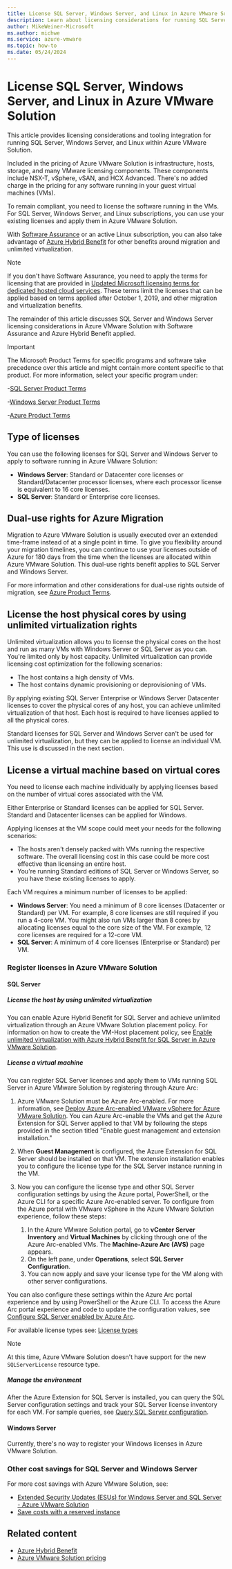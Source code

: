 ```yaml
---
title: License SQL Server, Windows Server, and Linux in Azure VMware Solution 
description: Learn about licensing considerations for running SQL Server, Windows Server, and Linux in VMs in Azure VMware Solution and how to utilize Azure Hybrid Benefits and register your SQL Server licenses.
author: MikeWeiner-Microsoft
ms.author: michwe
ms.service: azure-vmware
ms.topic: how-to  
ms.date: 05/24/2024
---
```


# License SQL Server, Windows Server, and Linux in Azure VMware Solution

This article provides licensing considerations and tooling integration for running SQL Server, Windows Server, and Linux within Azure VMware Solution.

Included in the pricing of Azure VMware Solution is infrastructure, hosts, storage, and many VMware licensing components. These components include NSX-T, vSphere, vSAN, and HCX Advanced. There's no added charge in the pricing for any software running in your guest virtual machines (VMs).

To remain compliant, you need to license the software running in the VMs. For SQL Server, Windows Server, and Linux subscriptions, you can use your existing licenses and apply them in Azure VMware Solution.

With [Software Assurance](https://www.microsoft.com/Licensing/licensing-programs/software-assurance-by-benefits) or an active Linux subscription, you can also take advantage of [Azure Hybrid Benefit](https://azure.microsoft.com/pricing/hybrid-benefit/) for other benefits around migration and unlimited virtualization.

> [!NOTE]
> If you don't have Software Assurance, you need to apply the terms for licensing that are provided in [Updated Microsoft licensing terms for dedicated hosted cloud services](https://www.microsoft.com/en-us/licensing/news/updated-licensing-rights-for-dedicated-cloud). These terms limit the licenses that can be applied based on terms applied after October 1, 2019, and other migration and virtualization benefits.

The remainder of this article discusses SQL Server and Windows Server licensing considerations in Azure VMware Solution with Software Assurance and Azure Hybrid Benefit applied.

> [!IMPORTANT] 
> The Microsoft Product Terms for specific programs and software take precedence over this article and might contain more content specific to that product. For more information, select your specific program under:
>
>-[SQL Server Product Terms](https://www.microsoft.com/licensing/terms/productoffering/SQLServer/EAEAS)
>
> -[Windows Server Product Terms](https://www.microsoft.com/licensing/terms/productoffering/WindowsServerStandardDatacenterEssentials/EAEAS)  
>
>-[Azure Product Terms](https://www.microsoft.com/licensing/terms/productoffering/MicrosoftAzure/EAEAS) 

## Type of licenses 
You can use the following licenses for SQL Server and Windows Server to apply to software running in Azure VMware Solution:

- **Windows Server**: Standard or Datacenter core licenses or Standard/Datacenter processor licenses, where each processor license is equivalent to 16 core licenses.
- **SQL Server**: Standard or Enterprise core licenses.

## Dual-use rights for Azure Migration
Migration to Azure VMware Solution is usually executed over an extended time-frame instead of at a single point in time. To give you flexibility around your migration timelines, you can continue to use your licenses outside of Azure for 180 days from the time when the licenses are allocated within Azure VMware Solution. This dual-use rights benefit applies to SQL Server and Windows Server.

For more information and other considerations for dual-use rights outside of migration, see [Azure Product Terms](https://www.microsoft.com/licensing/terms/productoffering/MicrosoftAzure/EAEAS).

## License the host physical cores by using unlimited virtualization rights
Unlimited virtualization allows you to license the physical cores on the host and run as many VMs with Windows Server or SQL Server as you can. You're limited only by host capacity. Unlimited virtualization can provide licensing cost optimization for the following scenarios:

- The host contains a high density of VMs.
- The host contains dynamic provisioning or deprovisioning of VMs.

By applying existing SQL Server Enterprise or Windows Server Datacenter licenses to cover the physical cores of any host, you can achieve unlimited virtualization of that host. Each host is required to have licenses applied to all the physical cores.

Standard licenses for SQL Server and Windows Server can't be used for unlimited virtualization, but they can be applied to license an individual VM. This use is discussed in the next section.

## License a virtual machine based on virtual cores
You need to license each machine individually by applying licenses based on the number of virtual cores associated with the VM.

Either Enterprise or Standard licenses can be applied for SQL Server. Standard and Datacenter licenses can be applied for Windows.

Applying licenses at the VM scope could meet your needs for the following scenarios:

- The hosts aren't densely packed with VMs running the respective software. The overall licensing cost in this case could be more cost effective than licensing an entire host.
- You're running Standard editions of SQL Server or Windows Server, so you have these existing licenses to apply.

Each VM requires a minimum number of licenses to be applied:

- **Windows Server**: You need a minimum of 8 core licenses (Datacenter or Standard) per VM. For example, 8 core licenses are still required if you run a 4-core VM. You might also run VMs larger than 8 cores by allocating licenses equal to the core size of the VM. For example, 12 core licenses are required for a 12-core VM. 
- **SQL Server**: A minimum of 4 core licenses (Enterprise or Standard) per VM.

### Register licenses in Azure VMware Solution
#### SQL Server
##### License the host by using unlimited virtualization
You can enable Azure Hybrid Benefit for SQL Server and achieve unlimited virtualization through an Azure VMware Solution placement policy. For information on how to create the VM-Host placement policy, see [Enable unlimited virtualization with Azure Hybrid Benefit for SQL Server in Azure VMware Solution](https://learn.microsoft.com/azure/azure-vmware/enable-sql-azure-hybrid-benefit).

##### License a virtual machine
You can register SQL Server licenses and apply them to VMs running SQL Server in Azure VMware Solution by registering through Azure Arc:
1.	Azure VMware Solution must be Azure Arc-enabled. For more information, see [Deploy Azure Arc-enabled VMware vSphere for Azure VMware Solution](https://learn.microsoft.com/azure/azure-vmware/deploy-arc-for-azure-vmware-solution?tabs=windows). You can Azure Arc-enable the VMs and get the Azure Extension for SQL Server applied to that VM by following the steps provided in the section titled "Enable guest management and extension installation."
1.	When **Guest Management** is configured, the Azure Extension for SQL Server should be installed on that VM. The extension installation enables you to configure the license type for the SQL Server instance running in the VM.
1. Now you can configure the license type and other SQL Server configuration settings by using the Azure portal, PowerShell, or the Azure CLI for a specific Azure Arc-enabled server. To configure from the Azure portal with VMware vSphere in the Azure VMware Solution experience, follow these steps:
 
   1. In the Azure VMware Solution portal, go to **vCenter Server Inventory** and **Virtual Machines** by clicking through one of the Azure Arc-enabled VMs. The **Machine-Azure Arc (AVS)** page appears.
   1. On the left pane, under **Operations**, select **SQL Server Configuration**.
   1. You can now apply and save your license type for the VM along with other server configurations.

You can also configure these settings within the Azure Arc portal experience and by using PowerShell or the Azure CLI. To access the Azure Arc portal experience and code to update the configuration values, see [Configure SQL Server enabled by Azure Arc](https://learn.microsoft.com/sql/sql-server/azure-arc/manage-configuration?view=sql-server-ver16&tabs=azure).

For available license types see: [License types](https://learn.microsoft.com/sql/sql-server/azure-arc/manage-license-billing?view=sql-server-ver16#license-types)

> [!NOTE]
> At this time, Azure VMware Solution doesn't have support for the new `SQLServerLicense` resource type.

##### Manage the environment
After the Azure Extension for SQL Server is installed, you can query the SQL Server configuration settings and track your SQL Server license inventory for each VM. For sample queries, see [Query SQL Server configuration](https://learn.microsoft.com/sql/sql-server/azure-arc/manage-configuration?view=sql-server-ver16&tabs=azure#query-sql-server-configuration).

#### Windows Server
Currently, there's no way to register your Windows licenses in Azure VMware Solution.
    
### Other cost savings for SQL Server and Windows Server
For more cost savings with Azure VMware Solution, see:

- [Extended Security Updates (ESUs) for Windows Server and SQL Server - Azure VMware Solution](https://learn.microsoft.com/azure/azure-vmware/extended-security-updates-windows-sql-server)
- [Save costs with a reserved instance](https://learn.microsoft.com/azure/azure-vmware/reserved-instance)

## Related content
- [Azure Hybrid Benefit](https://azure.microsoft.com/pricing/hybrid-benefit/)
- [Azure VMware Solution pricing](https://azure.microsoft.com/pricing/details/azure-vmware/)
